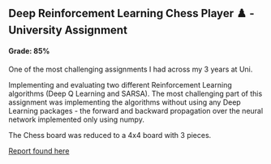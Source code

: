 ## Deep Reinforcement Learning Chess Player :chess_pawn: - University Assignment
#### Grade: 85%

One of the most challenging assignments I had across my 3 years at Uni. 

Implementing and evaluating two different Reinforcement Learning algorithms (Deep Q Learning and SARSA). The most challenging part of this assignment was implementing the algorithms without using any Deep Learning packages - the forward and backward propagation over the neural network implemented only using numpy.

The Chess board was reduced to a 4x4 board with 3 pieces.



[Report found here](Deep_Reinforcement_learning_assignment.pdf)
